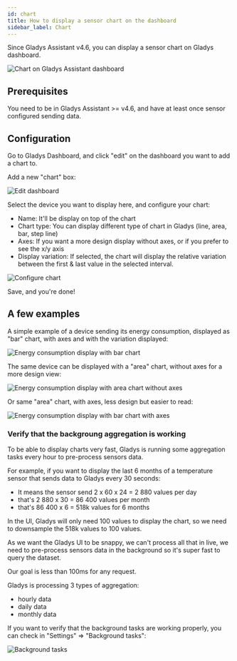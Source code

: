 ```yaml
---
id: chart
title: How to display a sensor chart on the dashboard
sidebar_label: Chart
---
```


Since Gladys Assistant v4.6, you can display a sensor chart on Gladys dashboard.

![Chart on Gladys Assistant dashboard](../../static/img/docs/en/dashboard/chart/chart-dashboard.jpg)

## Prerequisites

You need to be in Gladys Assistant >= v4.6, and have at least once sensor configured sending data.

## Configuration

Go to Gladys Dashboard, and click "edit" on the dashboard you want to add a chart to.

Add a new "chart" box:

![Edit dashboard](../../static/img/docs/en/dashboard/chart/add-chart.jpg)

Select the device you want to display here, and configure your chart:

- Name: It'll be display on top of the chart
- Chart type: You can display different type of chart in Gladys (line, area, bar, step line)
- Axes: If you want a more design display without axes, or if you prefer to see the x/y axis
- Display variation: If selected, the chart will display the relative variation between the first & last value in the selected interval.

![Configure chart](../../static/img/docs/en/dashboard/chart/configure-chart.jpg)

Save, and you're done!

## A few examples

A simple example of a device sending its energy consumption, displayed as "bar" chart, with axes and with the variation displayed:

![Energy consumption display with bar chart](../../static/img/docs/en/dashboard/chart/bar.jpg)

The same device can be displayed with a "area" chart, without axes for a more design view:

![Energy consumption display with area chart without axes](../../static/img/docs/en/dashboard/chart/area-without-axes.jpg)

Or same "area" chart, with axes, less design but easier to read:

![Energy consumption display with bar chart with axes](../../static/img/docs/en/dashboard/chart/area-with-axes.jpg)

### Verify that the backgroung aggregation is working

To be able to display charts very fast, Gladys is running some aggregation tasks every hour to pre-process sensors data.

For example, if you want to display the last 6 months of a temperature sensor that sends data to Gladys every 30 seconds:

- It means the sensor send 2 x 60 x 24 = 2 880 values per day
- that's 2 880 x 30 = 86 400 values per month
- that's 86 400 x 6 = 518k values for 6 months

In the UI, Gladys will only need 100 values to display the chart, so we need to downsample the 518k values to 100 values.

As we want the Gladys UI to be snappy, we can't process all that in live, we need to pre-process sensors data in the background so it's super fast to query the dataset.

Our goal is less than 100ms for any request.

Gladys is processing 3 types of aggregation:

- hourly data
- daily data
- monthly data

If you want to verify that the background tasks are working properly, you can check in "Settings" => "Background tasks":

![Background tasks](../../static/img/docs/en/dashboard/chart/background-tasks.jpg)
